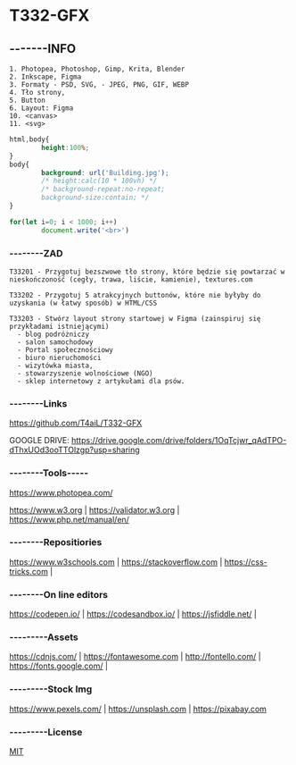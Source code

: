 # T332-GFX

## -------INFO
```
1. Photopea, Photoshop, Gimp, Krita, Blender
2. Inkscape, Figma
3. Formaty - PSD, SVG, - JPEG, PNG, GIF, WEBP
4. Tło strony,
5. Button
6. Layout: Figma
10. <canvas>
11. <svg>
```

```css
html,body{
        height:100%;
}
body{
        background: url('Building.jpg');
        /* height:calc(10 * 100vh) */
        /* background-repeat:no-repeat;
        background-size:contain; */
}
```
```javascript
for(let i=0; i < 1000; i++)
        document.write('<br>')
```

### --------ZAD
```
T33201 - Przygotuj bezszwowe tło strony, które będzie się powtarzać w nieskończoność (cegły, trawa, liście, kamienie), textures.com

T33202 - Przygotuj 5 atrakcyjnych buttonów, które nie byłyby do uzyskania (w łatwy sposób) w HTML/CSS

T33203 - Stwórz layout strony startowej w Figma (zainspiruj się przykładami istniejącymi)
  - blog podróżniczy
  - salon samochodowy
  - Portal społecznościowy
  - biuro nieruchomości
  - wizytówka miasta,
  - stowarzyszenie wolnościowe (NGO)
  - sklep internetowy z artykułami dla psów.
```

### --------Links
https://github.com/T4aiL/T332-GFX

GOOGLE DRIVE: https://drive.google.com/drive/folders/1OqTcjwr_qAdTPO-dThxUOd3ooTTOlzgp?usp=sharing

### --------Tools-----
https://www.photopea.com/


https://www.w3.org | https://validator.w3.org | https://www.php.net/manual/en/
### --------Repositiories
https://www.w3schools.com | https://stackoverflow.com | https://css-tricks.com |
### --------On line editors
https://codepen.io/ | https://codesandbox.io/ | https://jsfiddle.net/ |
### ---------Assets
https://cdnjs.com/ | https://fontawesome.com | http://fontello.com/ | https://fonts.google.com/ |
### ---------Stock Img
https://www.pexels.com/ | https://unsplash.com | https://pixabay.com
### ---------License
[MIT](https://choosealicense.com/licenses/mit/)
